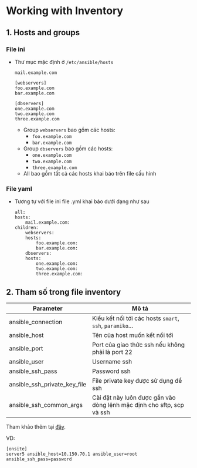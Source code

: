 # Working with Inventory

## 1. Hosts and groups

### File ini 

- Thư mục mặc định ở `/etc/ansible/hosts`

    ```
    mail.example.com

    [webservers]
    foo.example.com
    bar.example.com

    [dbservers]
    one.example.com
    two.example.com
    three.example.com
    ```
    + Group `webservers` bao gồm các hosts: 
        + `foo.example.com`
        + `bar.example.com`
    + Group `dbservers` bao gồm các hosts:
        + `one.example.com`
        + `two.example.com`
        + `three.example.com`
    + All bao gồm tất cả các hosts khai báo trên file cấu hình 

### File yaml 

- Tương tự với file ini file .yml khai báo dưới dạng như sau

    ```
    all:
    hosts:
        mail.example.com:
    children:
        webservers:
        hosts:
            foo.example.com:
            bar.example.com:
        dbservers:
        hosts:
            one.example.com:
            two.example.com:
            three.example.com:    
    ```

## 2. Tham số trong file inventory 

| Parameter | Mô tả |
|-----------|-------|
|ansible_connection| Kiểu kết nối tới các hosts `smart`, `ssh`, `paramiko`...|
|ansible_host| Tên của host muốn kết nối tới |
|ansible_port|Port của giao thức ssh nếu không phải là port 22|
|ansible_user| Username ssh |
|ansible_ssh_pass| Password ssh | 
|ansible_ssh_private_key_file| File private key được sử dụng để ssh | 
|ansible_ssh_common_args| Cài đặt này luôn được gắn vào dòng lệnh mặc định cho sftp, scp và ssh|

Tham khảo thêm tại <a href="https://docs.ansible.com/ansible/latest/user_guide/intro_inventory.html#connecting-to-hosts-behavioral-inventory-parameters">đây</a>.

VD:

```
[onsite]
server5 ansible_host=10.150.70.1 ansible_user=root ansible_ssh_pass=password
```

